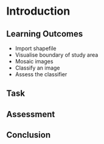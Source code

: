 # Introduction



## Learning Outcomes

- Import shapefile
- Visualise boundary of study area
- Mosaic images
- Classify an image
- Assess the classifier 




## Task




## Assessment



## Conclusion
